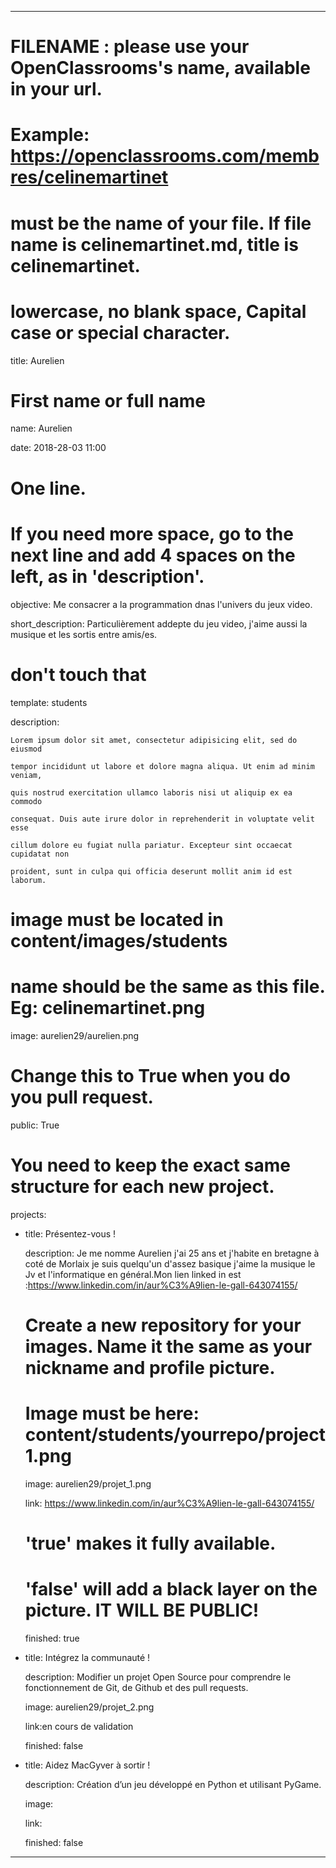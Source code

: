 ---


# FILENAME : please use your OpenClassrooms's name, available in your url.

# Example: https://openclassrooms.com/membres/celinemartinet

# must be the name of your file. If file name is celinemartinet.md, title is celinemartinet.

# lowercase, no blank space, Capital case or special character.

title: Aurelien 


# First name or full name

name: Aurelien

date: 2018-28-03 11:00


# One line.

# If you need more space, go to the next line and add 4 spaces on the left, as in 'description'.

objective: Me consacrer a la programmation dnas l'univers du jeux video.

short_description: Particulièrement addepte du jeu video, j'aime aussi la musique et les sortis entre amis/es.


# don't touch that

template: students

description:

    Lorem ipsum dolor sit amet, consectetur adipisicing elit, sed do eiusmod

    tempor incididunt ut labore et dolore magna aliqua. Ut enim ad minim veniam,

    quis nostrud exercitation ullamco laboris nisi ut aliquip ex ea commodo

    consequat. Duis aute irure dolor in reprehenderit in voluptate velit esse

    cillum dolore eu fugiat nulla pariatur. Excepteur sint occaecat cupidatat non

    proident, sunt in culpa qui officia deserunt mollit anim id est laborum.


# image must be located in content/images/students

# name should be the same as this file. Eg: celinemartinet.png

image: aurelien29/aurelien.png


# Change this to True when you do you pull request.

public: True


# You need to keep the exact same structure for each new project.

projects:

  - title: Présentez-vous !

    description: Je me nomme Aurelien j'ai 25 ans et j'habite en bretagne à coté de Morlaix je suis quelqu'un d'assez basique j'aime la musique le Jv et l'informatique en général.Mon lien linked in est :https://www.linkedin.com/in/aur%C3%A9lien-le-gall-643074155/

    # Create a new repository for your images. Name it the same as your nickname and profile picture.

    # Image must be here: content/students/yourrepo/project1.png

    image: aurelien29/projet_1.png

    link: https://www.linkedin.com/in/aur%C3%A9lien-le-gall-643074155/

    # 'true' makes it fully available.

    # 'false' will add a black layer on the picture. IT WILL BE PUBLIC!

    finished: true

  - title: Intégrez la communauté !

    description: Modifier un projet Open Source pour comprendre le fonctionnement de Git, de Github et des pull requests. 

    image: aurelien29/projet_2.png

    link:en cours de validation

    finished: false

  - title: Aidez MacGyver à sortir !

    description: Création d’un jeu développé en Python et utilisant PyGame.

    image: 

    link: 

    finished: false

---